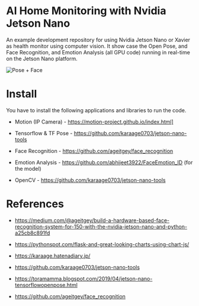 # AI Home Monitoring with Nvidia Jetson Nano 
An example development repository for using Nvidia Jetson Nano or Xavier as health monitor using computer vision. It show case the Open Pose, and Face Recognition, and Emotion Analysis (all GPU code) running in real-time on the Jetson Nano platform. 

![Pose + Face](https://github.com/raymondlo84/nvidia-jetson-health-monitor/blob/master/sample_outputs/pose_face.gif)

# Install

You have to install the following applications and libraries to run the code.

- Motion (IP Camera) - https://motion-project.github.io/index.html]

- Tensorflow & TF Pose - https://github.com/karaage0703/jetson-nano-tools

- Face Recognition - https://github.com/ageitgey/face_recognition 

- Emotion Analysis - https://github.com/abhijeet3922/FaceEmotion_ID (for the model)

- OpenCV - https://github.com/karaage0703/jetson-nano-tools

# References
- https://medium.com/@ageitgey/build-a-hardware-based-face-recognition-system-for-150-with-the-nvidia-jetson-nano-and-python-a25cb8c891fd

- https://pythonspot.com/flask-and-great-looking-charts-using-chart-js/

- https://karaage.hatenadiary.jp/

- https://github.com/karaage0703/jetson-nano-tools

- https://toramamma.blogspot.com/2019/04/jetson-nano-tensorflowopenpose.html

- https://github.com/ageitgey/face_recognition
